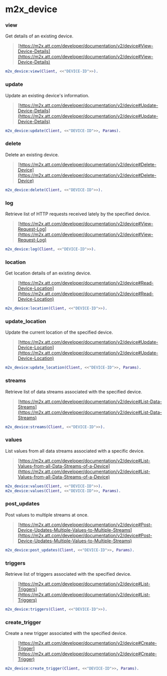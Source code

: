 # m2x_device

### view
Get details of an existing device.
> [https://m2x.att.com/developer/documentation/v2/device#View-Device-Details](https://m2x.att.com/developer/documentation/v2/device#View-Device-Details)

```erlang
m2x_device:view(Client, <<"DEVICE-ID">>).
```

### update
Update an existing device's information.
> [https://m2x.att.com/developer/documentation/v2/device#Update-Device-Details](https://m2x.att.com/developer/documentation/v2/device#Update-Device-Details)

```erlang
m2x_device:update(Client, <<"DEVICE-ID">>, Params).
```

### delete
Delete an existing device.
> [https://m2x.att.com/developer/documentation/v2/device#Delete-Device](https://m2x.att.com/developer/documentation/v2/device#Delete-Device)

```erlang
m2x_device:delete(Client, <<"DEVICE-ID">>).
```

### log
Retrieve list of HTTP requests received lately by the specified device.
> [https://m2x.att.com/developer/documentation/v2/device#View-Request-Log](https://m2x.att.com/developer/documentation/v2/device#View-Request-Log)

```erlang
m2x_device:log(Client, <<"DEVICE-ID">>).
```

### location
Get location details of an existing device.
> [https://m2x.att.com/developer/documentation/v2/device#Read-Device-Location](https://m2x.att.com/developer/documentation/v2/device#Read-Device-Location)

```erlang
m2x_device:location(Client, <<"DEVICE-ID">>).
```

### update_location
Update the current location of the specified device.
> [https://m2x.att.com/developer/documentation/v2/device#Update-Device-Location](https://m2x.att.com/developer/documentation/v2/device#Update-Device-Location)

```erlang
m2x_device:update_location(Client, <<"DEVICE-ID">>, Params).
```

### streams
Retrieve list of data streams associated with the specified device.
> [https://m2x.att.com/developer/documentation/v2/device#List-Data-Streams](https://m2x.att.com/developer/documentation/v2/device#List-Data-Streams)

```erlang
m2x_device:streams(Client, <<"DEVICE-ID">>).
```

### values
List values from all data streams associated with a specific device.
> [https://m2x.att.com/developer/documentation/v2/device#List-Values-from-all-Data-Streams-of-a-Device](https://m2x.att.com/developer/documentation/v2/device#List-Values-from-all-Data-Streams-of-a-Device)

```erlang
m2x_device:values(Client, <<"DEVICE-ID">>).
m2x_device:values(Client, <<"DEVICE-ID">>, Params).
```

### post_updates
Post values to multiple streams at once.
> [https://m2x.att.com/developer/documentation/v2/device#Post-Device-Updates-Multiple-Values-to-Multiple-Streams](https://m2x.att.com/developer/documentation/v2/device#Post-Device-Updates-Multiple-Values-to-Multiple-Streams)

```erlang
m2x_device:post_updates(Client, <<"DEVICE-ID">>, Params).
```

### triggers
Retrieve list of triggers associated with the specified device.
> [https://m2x.att.com/developer/documentation/v2/device#List-Triggers](https://m2x.att.com/developer/documentation/v2/device#List-Triggers)

```erlang
m2x_device:triggers(Client, <<"DEVICE-ID">>).
```

### create_trigger
Create a new trigger associated with the specified device.
> [https://m2x.att.com/developer/documentation/v2/device#Create-Trigger](https://m2x.att.com/developer/documentation/v2/device#Create-Trigger)

```erlang
m2x_device:create_trigger(Client, <<"DEVICE-ID">>, Params).
```
